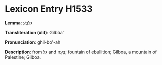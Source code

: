# Lexicon Entry H1533

**Lemma**: גִּלְבֹּעַ

**Transliteration (xlit)**: Gilbôaʻ

**Pronunciation**: ghil-bo'-ah

**Description**:
from גַּל and בָּעָה; fountain of ebullition; Gilboa, a mountain of Palestine; Gilboa.
